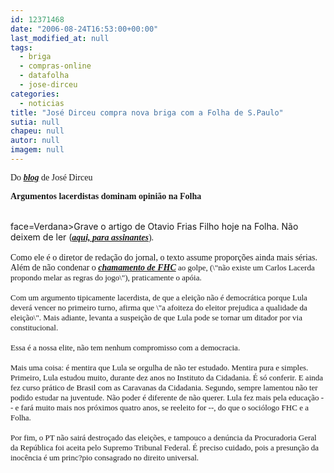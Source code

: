 ```yaml
---
id: 12371468
date: "2006-08-24T16:53:00+00:00"
last_modified_at: null
tags:
  - briga
  - compras-online
  - datafolha
  - jose-dirceu
categories:
  - noticias
title: "José Dirceu compra nova briga com a Folha de S.Paulo"
sutia: null
chapeu: null
autor: null
imagem: null
---
```

<p><FONT face=Verdana></p>
<p><P>Do <STRONG><EM><A href=\"https://blogdodirceu.blig.ig.com.br/\" target=_blank>blog</A></EM></STRONG> de José Dirceu</P></FONT><B></p>
<p><P><FONT face=Verdana>Argumentos lacerdistas dominam opinião na Folha</FONT></B><BR><BR><FONT</p>
<p> face=Verdana>Grave o artigo de Otavio Frias Filho hoje na Folha. Não deixem de ler (</FONT><A href=\"https://www1.folha.uol.com.br/fsp/brasil/fc2408200609.htm\" target=_blank><FONT face=Verdana><STRONG><EM>aqui, para assinantes</EM></STRONG></FONT></A><FONT face=Verdana>).<BR><BR>Como ele é o diretor de redação do jornal, o texto assume proporções ainda mais sérias. Além de não condenar o </FONT><A href=\"https://z001.ig.com.br/ig/45/51/932723/blig/blogdodirceu/2006_08.html#post_18601349\" target=_blank><FONT face=Verdana><STRONG><EM>chamamento de FHC</EM></STRONG></FONT></A><FONT face=Arial size=1><FONT face=Verdana size=2> ao golpe, (\"não existe um Carlos Lacerda propondo melar as regras do jogo\"), praticamente o apóia.<BR><BR>Com um argumento tipicamente lacerdista, de que a eleição não é democrática porque Lula deverá vencer no primeiro turno, afirma que \"a afoiteza do eleitor prejudica a qualidade da eleição\". Mais adiante, levanta a suspeição de que Lula pode se tornar um ditador por via constitucional.<BR><BR>Essa é a nossa elite, não tem nenhum compromisso com a democracia. <BR><BR>Mais uma coisa: é mentira que Lula se orgulha de não ter estudado. Mentira pura e simples. Primeiro, Lula estudou muito, durante dez anos no Instituto da Cidadania. É só conferir. E ainda fez curso prático de Brasil com as Caravanas da Cidadania. Segundo, sempre lamentou não ter podido estudar na juventude. Não poder é diferente de não querer. Lula fez mais pela educação -- e fará muito mais nos próximos quatro anos, se reeleito for --, do que o sociólogo FHC e a Folha.<BR><BR>Por fim, o PT não sairá destroçado das eleições, e tampouco a denúncia da Procuradoria Geral da República foi aceita pelo Supremo Tribunal Federal. É preciso cuidado, pois a presunção da inocência é um princ?pio consagrado no direito universal.</FONT></P></FONT> </p>
